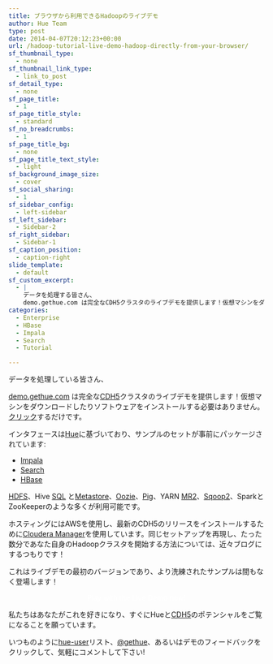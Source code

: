 ```yaml
---
title: ブラウザから利用できるHadoopのライブデモ
author: Hue Team
type: post
date: 2014-04-07T20:12:23+00:00
url: /hadoop-tutorial-live-demo-hadoop-directly-from-your-browser/
sf_thumbnail_type:
  - none
sf_thumbnail_link_type:
  - link_to_post
sf_detail_type:
  - none
sf_page_title:
  - 1
sf_page_title_style:
  - standard
sf_no_breadcrumbs:
  - 1
sf_page_title_bg:
  - none
sf_page_title_text_style:
  - light
sf_background_image_size:
  - cover
sf_social_sharing:
  - 1
sf_sidebar_config:
  - left-sidebar
sf_left_sidebar:
  - Sidebar-2
sf_right_sidebar:
  - Sidebar-1
sf_caption_position:
  - caption-right
slide_template:
  - default
sf_custom_excerpt:
  - |
    データを処理する皆さん、
    demo.gethue.com は完全なCDH5クラスタのライブデモを提供します！仮想マシンをダウンロードしたり....
categories:
  - Enterprise
  - HBase
  - Impala
  - Search
  - Tutorial

---
```

データを処理している皆さん、

<p id="docs-internal-guid-0b543d30-3dd0-a4db-14a2-953276c7a38b" dir="ltr">
  <a href="http://demo.gethue.com">demo.gethue.com</a> は完全な<a href="http://blog.cloudera.com/blog/2014/04/cloudera-enterprise-5-is-now-generally-available/">CDH5</a>クラスタのライブデモを提供します！仮想マシンをダウンロードしたりソフトウェアをインストールする必要はありません。<a href="http://demo.gethue.com">クリック</a>するだけです。
</p>

<p dir="ltr">
  インタフェースは<a href="https://gethue.com">Hue</a>に基づいており、サンプルのセットが事前にパッケージされています:
</p>

  * [Impala][1]
  * <a style="line-height: 1.5em;" href="http://demo.gethue.com/search">Search</a>
  * [HBase][2]

<p dir="ltr">
  <a href="http://demo.gethue.com/filebrowser">HDFS</a>、Hive <a href="http://demo.gethue.com/beeswax">SQL</a> と<a href="http://demo.gethue.com/metastore">Metastore</a>、<a href="http://demo.gethue.com/oozie">Oozie</a>、<a href="http://demo.gethue.com/pig">Pig</a>、YARN <a href="http://demo.gethue.com/jobbrowser">MR2</a>、<a href="http://demo.gethue.com/sqoop2">Sqoop2</a>、SparkとZooKeeperのような多くが利用可能です。
</p>

<p dir="ltr">
  ホスティングにはAWSを使用し、最新のCDH5のリリースをインストールするために<a href="http://www.cloudera.com/content/cloudera-content/cloudera-docs/CM5/latest/Cloudera-Manager-Installation-Guide/cm5ig_install_on_ec2.html#cmig_topic_8_1_unique_1">Cloudera Manager</a>を使用しています。同じセットアップを再現し、たった数分であなた自身のHadoopクラスタを開始する方法については、近々ブログにするつもりです！
</p>

これはライブデモの最初のバージョンであり、より洗練されたサンプルは間もなく登場します！

<p style="text-align: center;">
  <a class="sf-button standard accent standard  dropshadow" style="color: #fff!important;" href="http://demo.gethue.com" target="_blank"><span class="text">Play with the Live Demo now!</span></a>
</p>

<p dir="ltr">
  私たちはあなたがこれを好きになり、すぐにHueと<a href="http://blog.cloudera.com/blog/2014/04/cloudera-enterprise-5-is-now-generally-available/">CDH5</a>のポテンシャルをご覧になることを願っています。
</p>

いつものように[hue-user][3]リスト、[@gethue][4]、あるいはデモのフィードバックをクリックして、気軽にコメントして下さい!

 [1]: http://demo.gethue.com/impala
 [2]: http://demo.gethue.com/hbase
 [3]: http://groups.google.com/a/cloudera.org/group/hue-user
 [4]: https://twitter.com/gethue